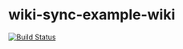 # wiki-sync-example-wiki

[![Build Status](https://travis-ci.org/Tyriar/wiki-sync-example-wiki.svg?branch=master)](https://travis-ci.org/Tyriar/wiki-sync-example-wiki)
